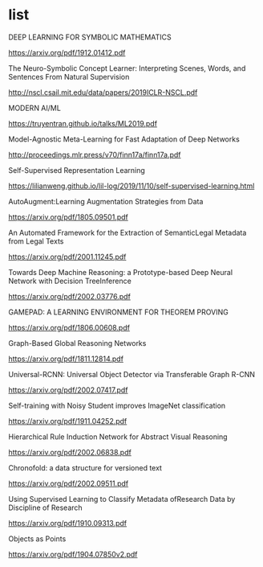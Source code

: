 # list

DEEP LEARNING FOR  SYMBOLIC MATHEMATICS

https://arxiv.org/pdf/1912.01412.pdf


The Neuro-Symbolic Concept Learner: Interpreting Scenes, Words, and Sentences From Natural Supervision

http://nscl.csail.mit.edu/data/papers/2019ICLR-NSCL.pdf


MODERN AI/ML

https://truyentran.github.io/talks/ML2019.pdf


Model-Agnostic Meta-Learning for Fast Adaptation of Deep Networks

http://proceedings.mlr.press/v70/finn17a/finn17a.pdf


Self-Supervised Representation Learning

https://lilianweng.github.io/lil-log/2019/11/10/self-supervised-learning.html


AutoAugment:Learning Augmentation Strategies from Data

https://arxiv.org/pdf/1805.09501.pdf


An Automated Framework for the Extraction of SemanticLegal Metadata from Legal Texts

https://arxiv.org/pdf/2001.11245.pdf


Towards Deep Machine Reasoning: a Prototype-based Deep Neural Network with Decision TreeInference

https://arxiv.org/pdf/2002.03776.pdf


GAMEPAD:  A  LEARNING ENVIRONMENT FOR THEOREM PROVING

https://arxiv.org/pdf/1806.00608.pdf


Graph-Based Global Reasoning Networks

https://arxiv.org/pdf/1811.12814.pdf


Universal-RCNN: Universal Object Detector via Transferable Graph R-CNN

https://arxiv.org/pdf/2002.07417.pdf


Self-training with Noisy Student improves ImageNet classification

https://arxiv.org/pdf/1911.04252.pdf


Hierarchical Rule Induction Network for Abstract Visual Reasoning

https://arxiv.org/pdf/2002.06838.pdf


Chronofold: a data structure for versioned text

https://arxiv.org/pdf/2002.09511.pdf


Using Supervised Learning to Classify Metadata ofResearch Data by Discipline of Research

https://arxiv.org/pdf/1910.09313.pdf


Objects as Points

https://arxiv.org/pdf/1904.07850v2.pdf

